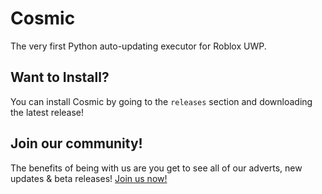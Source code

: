 # Cosmic
The very first Python auto-updating executor for Roblox UWP.

## Want to Install?
You can install Cosmic by going to the `releases` section and downloading the latest release!

## Join our community!
The benefits of being with us are you get to see all of our adverts, new updates & beta releases!
[Join us now!](https://discord.gg/x5REZD8mGP)

